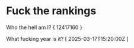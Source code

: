 # Fuck the rankings

Who the hell am I?
{ 12417160 }

What fucking year is it?
[ 2025-03-17T15:20:00Z ]
